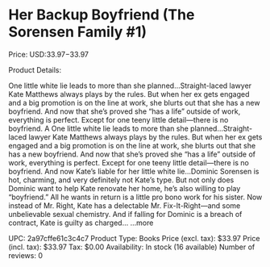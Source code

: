 # Her Backup Boyfriend (The Sorensen Family #1)

Price: USD:$33.97-$33.97

Product Details:

One little white lie leads to more than she planned…Straight-laced lawyer Kate Matthews always plays by the rules. But when her ex gets engaged and a big promotion is on the line at work, she blurts out that she has a new boyfriend. And now that she’s proved she “has a life” outside of work, everything is perfect. Except for one teeny little detail—there is no boyfriend. A One little white lie leads to more than she planned…Straight-laced lawyer Kate Matthews always plays by the rules. But when her ex gets engaged and a big promotion is on the line at work, she blurts out that she has a new boyfriend. And now that she’s proved she “has a life” outside of work, everything is perfect. Except for one teeny little detail—there is no boyfriend. And now Kate’s liable for her little white lie…Dominic Sorensen is hot, charming, and very definitely not Kate’s type. But not only does Dominic want to help Kate renovate her home, he’s also willing to play “boyfriend.” All he wants in return is a little pro bono work for his sister. Now instead of Mr. Right, Kate has a delectable Mr. Fix-It-Right—and some unbelievable sexual chemistry. And if falling for Dominic is a breach of contract, Kate is guilty as charged… ...more

UPC: 2a97cffe61c3c4c7
Product Type: Books
Price (excl. tax): $33.97
Price (incl. tax): $33.97
Tax: $0.00
Availability: In stock (16 available)
Number of reviews: 0